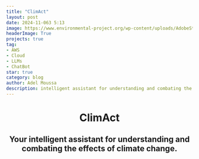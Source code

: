 ```yaml
---
title: "ClimAct"
layout: post
date: 2024-11-063 5:13
image: https://www.environmental-project.org/wp-content/uploads/AdobeStock_573925621-scaled.jpeg
headerImage: True
projects: true
tag:
- AWS
- Cloud
- LLMs
- ChatBot
star: true
category: blog
author: Adel Moussa
description: intelligent assistant for understanding and combating the effects of climate change hosted on AWS
---
```

<h1 style="text-align: center;">ClimAct</h1>
<h2 style="text-align: center;">Your intelligent assistant for understanding and combating the effects of climate change.</h2>

